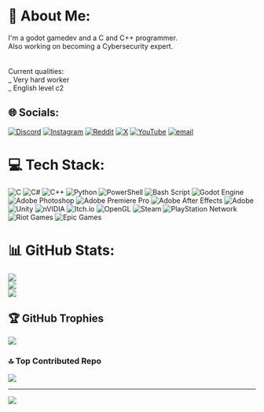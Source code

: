 # 💫 About Me:
I'm a godot gamedev and a C and C++ programmer.<br>Also working on becoming a Cybersecurity expert.<br><br><br>Current qualities:<br>_ Very hard worker<br>_ English level c2


## 🌐 Socials:
[![Discord](https://img.shields.io/badge/Discord-%237289DA.svg?logo=discord&logoColor=white)](https://discord.gg/skully_simo) [![Instagram](https://img.shields.io/badge/Instagram-%23E4405F.svg?logo=Instagram&logoColor=white)](https://instagram.com/@skully_playz) [![Reddit](https://img.shields.io/badge/Reddit-%23FF4500.svg?logo=Reddit&logoColor=white)](https://reddit.com/user/u/skully_simo) [![X](https://img.shields.io/badge/X-black.svg?logo=X&logoColor=white)](https://x.com/@flamingskully) [![YouTube](https://img.shields.io/badge/YouTube-%23FF0000.svg?logo=YouTube&logoColor=white)](https://youtube.com/@@skully_simo) [![email](https://img.shields.io/badge/Email-D14836?logo=gmail&logoColor=white)](mailto:craneflam159@gmail.com) 

# 💻 Tech Stack:
![C](https://img.shields.io/badge/c-%2300599C.svg?style=for-the-badge&logo=c&logoColor=white) ![C#](https://img.shields.io/badge/c%23-%23239120.svg?style=for-the-badge&logo=csharp&logoColor=white) ![C++](https://img.shields.io/badge/c++-%2300599C.svg?style=for-the-badge&logo=c%2B%2B&logoColor=white) ![Python](https://img.shields.io/badge/python-3670A0?style=for-the-badge&logo=python&logoColor=ffdd54) ![PowerShell](https://img.shields.io/badge/PowerShell-%235391FE.svg?style=for-the-badge&logo=powershell&logoColor=white) ![Bash Script](https://img.shields.io/badge/bash_script-%23121011.svg?style=for-the-badge&logo=gnu-bash&logoColor=white) ![Godot Engine](https://img.shields.io/badge/GODOT-%23FFFFFF.svg?style=for-the-badge&logo=godot-engine) ![Adobe Photoshop](https://img.shields.io/badge/adobe%20photoshop-%2331A8FF.svg?style=for-the-badge&logo=adobe%20photoshop&logoColor=white) ![Adobe Premiere Pro](https://img.shields.io/badge/Adobe%20Premiere%20Pro-9999FF.svg?style=for-the-badge&logo=Adobe%20Premiere%20Pro&logoColor=white) ![Adobe After Effects](https://img.shields.io/badge/Adobe%20After%20Effects-9999FF.svg?style=for-the-badge&logo=Adobe%20After%20Effects&logoColor=white) ![Adobe](https://img.shields.io/badge/adobe-%23FF0000.svg?style=for-the-badge&logo=adobe&logoColor=white) ![Unity](https://img.shields.io/badge/unity-%23000000.svg?style=for-the-badge&logo=unity&logoColor=white) ![nVIDIA](https://img.shields.io/badge/nVIDIA-%2376B900.svg?style=for-the-badge&logo=nVIDIA&logoColor=white) ![Itch.io](https://img.shields.io/badge/Itch-%23FF0B34.svg?style=for-the-badge&logo=Itch.io&logoColor=white) ![OpenGL](https://img.shields.io/badge/OpenGL-white?logo=OpenGL&style=for-the-badge) ![Steam](https://img.shields.io/badge/steam-%23000000.svg?style=for-the-badge&logo=steam&logoColor=white) ![PlayStation Network](https://img.shields.io/badge/PSN-%230070D1.svg?style=for-the-badge&logo=Playstation&logoColor=white) ![Riot Games](https://img.shields.io/badge/riotgames-D32936.svg?style=for-the-badge&logo=riotgames&logoColor=white) ![Epic Games](https://img.shields.io/badge/epicgames-%23313131.svg?style=for-the-badge&logo=epicgames&logoColor=white)
# 📊 GitHub Stats:
![](https://github-readme-stats.vercel.app/api?username=Zku11y&theme=neon&hide_border=false&include_all_commits=true&count_private=true)<br/>
![](https://github-readme-streak-stats.herokuapp.com/?user=Zku11y&theme=neon&hide_border=false)<br/>
![](https://github-readme-stats.vercel.app/api/top-langs/?username=Zku11y&theme=neon&hide_border=false&include_all_commits=true&count_private=true&layout=compact)

## 🏆 GitHub Trophies
![](https://github-profile-trophy.vercel.app/?username=Zku11y&theme=neon&no-frame=false&no-bg=false&margin-w=4)

### 🔝 Top Contributed Repo
![](https://github-contributor-stats.vercel.app/api?username=Zku11y&limit=5&theme=dark&combine_all_yearly_contributions=true)

---
[![](https://visitcount.itsvg.in/api?id=Zku11y&icon=3&color=0)](https://visitcount.itsvg.in)

<!-- Proudly created with GPRM ( https://gprm.itsvg.in ) -->

